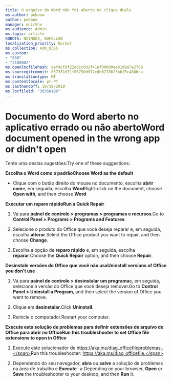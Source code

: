 ```yaml
---
title: O arquivo do Word não foi aberto no clique duplo
ms.author: pebaum
author: pebaum
manager: mnirkhe
ms.audience: Admin
ms.topic: article
ROBOTS: NOINDEX, NOFOLLOW
localization_priority: Normal
ms.collection: Adm_O365
ms.custom:
- "850"
- "2100002"
ms.openlocfilehash: aaf4cf8f22a81c601f41ef00080aeb1d8a7e2789
ms.sourcegitcommit: 037331d71f06750d972c0b6278b23bb15c4806ca
ms.translationtype: MT
ms.contentlocale: pt-PT
ms.lasthandoff: 10/18/2019
ms.locfileid: "36558196"
---
```

# <a name="word-document-opened-in-the-wrong-app-or-didnt-open"></a><span data-ttu-id="2a7d9-102">Documento do Word aberto no aplicativo errado ou não aberto</span><span class="sxs-lookup"><span data-stu-id="2a7d9-102">Word document opened in the wrong app or didn't open</span></span>

<span data-ttu-id="2a7d9-103">Tente uma destas sugestões:</span><span class="sxs-lookup"><span data-stu-id="2a7d9-103">Try one of these suggestions:</span></span>

<span data-ttu-id="2a7d9-104">**Escolha o Word como o padrão**</span><span class="sxs-lookup"><span data-stu-id="2a7d9-104">**Choose Word as the default**</span></span>

- <span data-ttu-id="2a7d9-105">Clique com o botão direito do mouse no documento, escolha **abrir com**e, em seguida, escolha **Word**</span><span class="sxs-lookup"><span data-stu-id="2a7d9-105">Right-click on the document, choose **Open with**, and then choose **Word**</span></span>

<span data-ttu-id="2a7d9-106">**Executar um reparo rápido**</span><span class="sxs-lookup"><span data-stu-id="2a7d9-106">**Run a Quick Repair**</span></span>

1. <span data-ttu-id="2a7d9-107">Vá para **painel de controle > programas > programas e recursos**.</span><span class="sxs-lookup"><span data-stu-id="2a7d9-107">Go to **Control Panel > Programs > Programs and Features**.</span></span>

2. <span data-ttu-id="2a7d9-108">Selecione o produto do Office que você deseja reparar e, em seguida, escolha **alterar**.</span><span class="sxs-lookup"><span data-stu-id="2a7d9-108">Select the Office product you want to repair, and then choose **Change**.</span></span>

3. <span data-ttu-id="2a7d9-109">Escolha a opção de **reparo rápido** e, em seguida, escolha **reparar**.</span><span class="sxs-lookup"><span data-stu-id="2a7d9-109">Choose the **Quick Repair** option, and then choose **Repair**.</span></span>

<span data-ttu-id="2a7d9-110">**Desinstale versões do Office que você não usa**</span><span class="sxs-lookup"><span data-stu-id="2a7d9-110">**Uninstall versions of Office you don't use**</span></span>

1. <span data-ttu-id="2a7d9-111">Vá para **painel de controle > desinstalar um programa**e, em seguida, selecione a versão do Office que você deseja remover.</span><span class="sxs-lookup"><span data-stu-id="2a7d9-111">Go to **Control Panel > Uninstall a Program**, and then select the version of Office you want to remove.</span></span>

2. <span data-ttu-id="2a7d9-112">Clique em **desinstalar**.</span><span class="sxs-lookup"><span data-stu-id="2a7d9-112">Click **Uninstall**.</span></span>

3. <span data-ttu-id="2a7d9-113">Reinicie o computador.</span><span class="sxs-lookup"><span data-stu-id="2a7d9-113">Restart your computer.</span></span>

<span data-ttu-id="2a7d9-114">**Execute esta solução de problemas para definir extensões de arquivo do Office para abrir no Office**</span><span class="sxs-lookup"><span data-stu-id="2a7d9-114">**Run this troubleshooter to set Office file extensions to open in Office**</span></span>

1. <span data-ttu-id="2a7d9-115">Execute este solucionador de https://aka.ms/diag_officefileproblemas:.</span><span class="sxs-lookup"><span data-stu-id="2a7d9-115">Run this troubleshooter: https://aka.ms/diag_officefile.</span></span>

2. <span data-ttu-id="2a7d9-116">Dependendo do seu navegador, **abra** ou **salve** a solução de problemas na área de trabalho e **Execute** -a.</span><span class="sxs-lookup"><span data-stu-id="2a7d9-116">Depending on your browser, **Open** or **Save** the troubleshooter to your desktop, and then **Run** it.</span></span>
